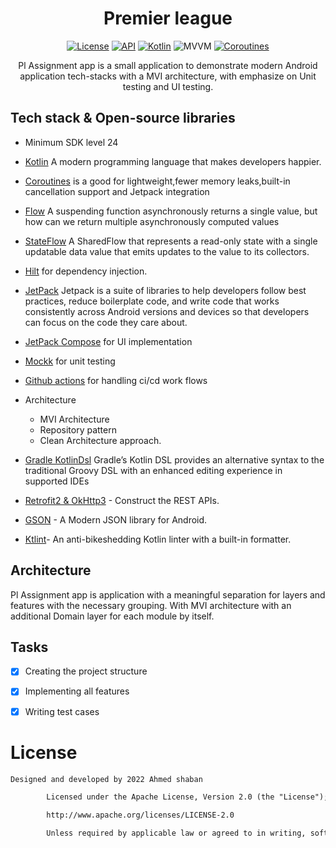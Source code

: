 <h1 align="center"> Premier league </h1>

<p align="center">
  <a href="https://opensource.org/licenses/Apache-2.0"><img alt="License" src="https://img.shields.io/badge/License-Apache%202.0-blue.svg"/></a>
  <a href="https://android-arsenal.com/api?level=21"><img alt="API" src="https://img.shields.io/badge/API-21%2B-brightgreen.svg?style=flat"/></a>
  <a href="https://kotlinlang.org"><img alt="Kotlin" src="https://img.shields.io/badge/Kotlin-1.4.xxx-blue"/></a>
  <img alt="MVVM" src="https://img.shields.io/badge/MVVM-Architecture-orange"/>
  <a href="https://developer.android.com/kotlin/coroutines"><img alt="Coroutines" src="https://img.shields.io/badge/Coroutines-Asynchronous-red"/></a>
</p>

<p align="center">
Pl Assignment app is a small   application to demonstrate modern Android application tech-stacks with a  MVI architecture, with emphasize on Unit testing and UI testing.
</p>

## Tech stack & Open-source libraries

- Minimum SDK level 24
- [Kotlin](https://kotlinlang.org/) A modern programming language that makes developers happier.
- [Coroutines](https://github.com/Kotlin/kotlinx.coroutines) is a good for lightweight,fewer memory leaks,built-in cancellation support and Jetpack integration
- [Flow](https://kotlin.github.io/kotlinx.coroutines/kotlinx-coroutines-core/kotlinx.coroutines.flow/) A suspending function asynchronously returns a single value, but how can we return multiple asynchronously computed values
- [StateFlow](https://kotlin.github.io/kotlinx.coroutines/kotlinx-coroutines-core/kotlinx.coroutines.flow/-state-flow/index.html) A SharedFlow that represents a read-only state with a single updatable data value that emits updates to the value to its collectors.
- [Hilt](https://developer.android.com/training/dependency-injection/hilt-android) for dependency injection.
- [JetPack](https://developer.android.com/jetpack) Jetpack is a suite of libraries to help developers follow best practices, reduce boilerplate code, and    write code that works consistently across Android versions and devices so that developers can focus on the code they care about.
- [JetPack Compose](https://developer.android.com/jetpack/compose?gclid=Cj0KCQjwxIOXBhCrARIsAL1QFCYQrJjMxnW0gyK5bsPABpajsfMUF9lJtsYK2naZ6WI2NVFc3rd_nSUaAg07EALw_wcB&gclsrc=aw.ds) for UI implementation
- [Mockk](https://mockk.io/) for unit testing
- [Github actions](https://github.com/actions) for handling ci/cd work flows 

- Architecture
  - MVI Architecture
  - Repository pattern
  - Clean Architecture approach.
- [Gradle KotlinDsl](https://docs.gradle.org/current/userguide/kotlin_dsl.html) Gradle’s Kotlin DSL provides an alternative syntax to the traditional Groovy DSL with an enhanced editing experience in supported IDEs
- [Retrofit2 & OkHttp3](https://github.com/square/retrofit) - Construct the REST APIs.
- [GSON](https://github.com/google/gson) - A Modern JSON library for Android.
- [Ktlint](https://github.com/pinterest/ktlint)- An anti-bikeshedding Kotlin linter with a built-in
  formatter.

## Architecture

Pl Assignment app is application with a meaningful separation for layers and features with the
necessary grouping. With MVI architecture with an additional Domain layer for each module by
itself.

## Tasks

- [x] Creating the project structure

- [x] Implementing all features

- [x] Writing test cases

# License

```xml
Designed and developed by 2022 Ahmed shaban

        Licensed under the Apache License, Version 2.0 (the "License");you may not use this file except in compliance with the License.You may obtain a copy of the License at

        http://www.apache.org/licenses/LICENSE-2.0

        Unless required by applicable law or agreed to in writing, softwaredistributed under the License is distributed on an "AS IS" BASIS,WITHOUT WARRANTIES OR CONDITIONS OF ANY KIND, either express or implied.See the License for the specific language governing permissions andlimitations under the License.
```
